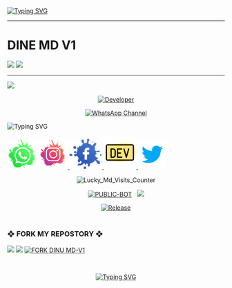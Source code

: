 <a href="https://git.io/typing-svg">
  <img src="https://readme-typing-svg.demolab.com?font=Black+Ops+One&size=100&pause=1000&color=ff0000&center=true&width=1000&height=200&lines=DINU+MD+V1" alt="Typing SVG" />
</a> 

---
<h1>DINE MD V1 </h1>
<a><img src='https://i.imgur.com/LyHic3i.gif'/></a>
<a><img src='https://i.imgur.com/LyHic3i.gif'/></a>

---
<a><img src='https://files.catbox.moe/jgnhg4.jpg'/></a>

<p align="center">
  <a href="https://github.com/dinutechacademy316-debug/DINU-MD/edit/main/README.md"><img title="Developer" src="https://img.shields.io/badge/Author-MR%20DINU-FF7604.svg?style=big-square&logo=github" /></a>
</p>

<div align="center">


[![WhatsApp Channel](https://img.shields.io/badge/Join-WhatsApp%20Channel-FF00F8?style=big-square&logo=whatsapp)](https://whatsapp.com/channel/0029VbA97wVElagprBAP9W0n)
</div>


<img src="https://readme-typing-svg.demolab.com?font=Jersey+20+Charted&size=30&pause=1000&color=00FF00&width=435&lines=RELES+DAY+COMMING-+SOON" alt="Typing SVG" />


 <img src="https://raw.githubusercontent.com/shizothetechie/database/main/icon/WhatsApp.png" width="13%"> </a>
  <a href="undefined"> <img src="https://raw.githubusercontent.com/shizothetechie/database/main/icon/Instagram2.png" width="14%"> </a>
  <a href="undefined"> <img src="https://raw.githubusercontent.com/shizothetechie/database/main/icon/Facebook.png" width="15%"> </a><a href="https://github.com/mrdinesh595"> <img src="https://raw.githubusercontent.com/shizothetechie/database/main/icon/devto.png" width="15%"> </a><a href="https:"> <img src="https://raw.githubusercontent.com/shizothetechie/database/main/icon/twitter.png" width="13%"> </a>
</p>



<p align="center"><img src="https://moe-counter.glitch.me/get/@LUCKY_MD?theme=gelbooru" alt="Lucky_Md_Visits_Counter" /></p>

<p align="center">
<a href="https://github.com/XdTechPro/KHAN-MD"><img title="PUBLIC-BOT" src="https://img.shields.io/static/v1?label=Language&message=English&style=square&color=darkpink"></a> &nbsp;
  <img src="https://komarev.com/ghpvc/?username=KHAN-MD&label=VIEWS&style=square&color=blue" />
</p>
</p> 

<p align="center">
  <a href="https://github.com/XdTechPro/KHAN-MD"><img title="Release" src="https://img.shields.io/badge/Release-beta%20v3.0-cyan.svg?style=for-the-badge&logo=appveyor" /></a>
</p>


### <br>  ❖ FORK MY REPOSTORY ❖ 

<a><img src='https://i.imgur.com/LyHic3i.gif'/></a>
<a><img src='https://i.imgur.com/LyHic3i.gif'/></a>
[![FORK DINU MD-V1](https://img.shields.io/badge/FORK%20-DINU%20XMD%20V1-white)](https://github.com/DINETH2007/DINU-MD)


<p align="center">
  <a href="#"><img src="http://readme-typing-svg.herokuapp.com?color=00008B&center=true&vCenter=true&multiline=false&lines=DINU+-+MD+-+V1+WHATSAPP+BOT" alt="">



<p align="center"
<a href="https://git.io/typing-svg"><img src="https://readme-typing-svg.demolab.com?font=Rubik+Dirt&size=65&pause=1000&color=00FF00&background=FF20A500&center=true&vCenter=true&width=1000&height=150&lines=DINETH-MD+V1;DIPLOY+-+YOU+-+POWERED+BY;CYBER+-+X+-+DINU;VOICE+BY;EDITAR+BY;THENULA+THANKS;MY+PROJECT;MY+FULL+HELP;LOGOS+BY+USHAN+THANKS" alt="Typing SVG" /></a>
</p>
